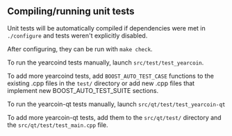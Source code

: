Compiling/running unit tests
------------------------------------

Unit tests will be automatically compiled if dependencies were met in `./configure`
and tests weren't explicitly disabled.

After configuring, they can be run with `make check`.

To run the yearcoind tests manually, launch `src/test/test_yearcoin`.

To add more yearcoind tests, add `BOOST_AUTO_TEST_CASE` functions to the existing
.cpp files in the `test/` directory or add new .cpp files that
implement new BOOST_AUTO_TEST_SUITE sections.

To run the yearcoin-qt tests manually, launch `src/qt/test/test_yearcoin-qt`

To add more yearcoin-qt tests, add them to the `src/qt/test/` directory and
the `src/qt/test/test_main.cpp` file.
